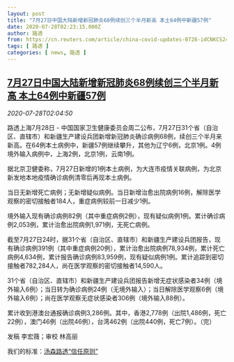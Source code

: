 ```yaml
---
layout: post
title: "7月27日中国大陆新增新冠肺炎68例续创三个半月新高 本土64例中新疆57例"
date: 2020-07-28T02:23:15.000Z
author: 路透
from: https://cn.reuters.com/article/china-covid-updates-0728-idCNKCS24T07P
tags: [ 路透 ]
categories: [ news, 路透 ]
---
```

<!--1595902995000-->
[7月27日中国大陆新增新冠肺炎68例续创三个半月新高 本土64例中新疆57例](https://cn.reuters.com/article/china-covid-updates-0728-idCNKCS24T07P)
------

<div>
<div><i>2020-07-28T02:04:50</i></div><div class="StandardArticleBody_body"><p>路透上海7月28日 - 中国国家卫生健康委员会周二公布，7月27日31个省（自治区、直辖市）和新疆生产建设兵团新增新冠肺炎确诊病例68例，续创三个半月来新高。在64例本土病例中，新疆57例继续攀升，其他为辽宁6例，北京1例。4例境外输入病例中，上海2例，北京1例，云南1例。 </p><p>据北京卫健委称，7月27日新增的1例本土病例，为大连市疫情关联病例，为北京新发地本地疫情确诊病例清零后再现本土病例。 </p><p>当日无新增死亡病例；无新增疑似病例。当日新增治愈出院病例16例，解除医学观察的密切接触者184人，重症病例较前一日减少1例。 </p><p>境外输入现有确诊病例82例（其中重症病例2例），现有疑似病例1例。累计确诊病例2,053例，累计治愈出院病例1,971例，无死亡病例。 </p><p>截至7月27日24时，据31个省（自治区、直辖市）和新疆生产建设兵团报告，现有确诊病例391例（其中重症病例20例），累计治愈出院病例78,934例，累计死亡病例4,634例，累计报告确诊病例83,959例，现有疑似病例1例。累计追踪到密切接触者782,284人，尚在医学观察的密切接触者14,590人。 </p><p>31个省（自治区、直辖市）和新疆生产建设兵团报告新增无症状感染者34例（境外输入6例）；当日转为确诊病例24例（无境外输入）；当日解除医学观察6例（境外输入6例）；尚在医学观察无症状感染者306例（境外输入88例）。 </p><p>累计收到港澳台通报确诊病例3,286例。其中，香港2,778例（出院1,486例，死亡22例），澳门46例（出院46例），台湾462例（出院440例，死亡7例）。（完）     </p><div class="Attribution_container"><div class="Attribution_attribution"><p class="Attribution_content">发稿 李宏薇；审校 林高丽</p></div></div><div class="StandardArticleBody_trustBadgeContainer"><span class="StandardArticleBody_trustBadgeTitle">我们的标准：</span><span class="trustBadgeUrl"><a href="https://www.thomsonreuters.cn/content/dam/openweb/documents/pdf/china/brochures/about-us-1.pdf">汤森路透“信任原则”</a></span></div></div>
</div>
